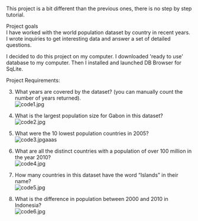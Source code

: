 This project is a bit different than the previous ones, there is no step by step tutorial.  

Project goals  
I have worked with the world population dataset by country in recent years. I wrote inquiries to get interesting data and answer a set of detailed questions.  

I decided to do this project on my computer. I downloaded 'ready to use' database to my computer. Then I installed and launched DB Browser for SqLite.  

Project Requirements:  
    
      
3. What years are covered by the dataset? (you can manually count the number of years returned).  
![code1.jpg](https://github.com/mario-moscicki/sql-codecademy/blob/master/world-populations-db-browser/code1.jpg)  
  
4. What is the largest population size for Gabon in this dataset?
![code2.jpg](https://github.com/mario-moscicki/sql-codecademy/blob/master/world-populations-db-browser/code2.jpg)
  
5. What were the 10 lowest population countries in 2005?  
![code3.jpg](https://github.com/mario-moscicki/sql-codecademy/blob/master/world-populations-db-browser/code3.jpg)aaas
   
6. What are all the distinct countries with a population of over 100 million in the year 2010?  
![code4.jpg](https://github.com/mario-moscicki/sql-codecademy/blob/master/world-populations-db-browser/code4.jpg)

7. How many countries in this dataset have the word “Islands” in their name?  
![code5.jpg](https://github.com/mario-moscicki/sql-codecademy/blob/master/world-populations-db-browser/code5.jpg)

8. What is the difference in population between 2000 and 2010 in Indonesia?  
![code6.jpg](https://github.com/mario-moscicki/sql-codecademy/blob/master/world-populations-db-browser/code6.jpg)  
